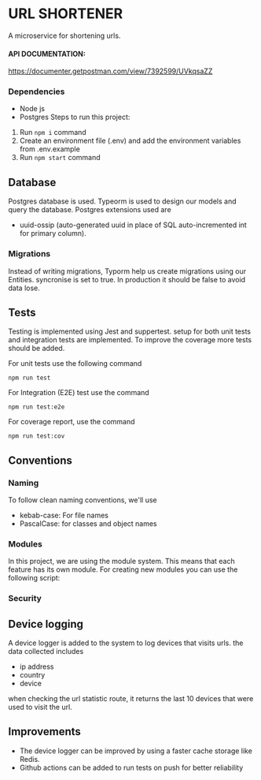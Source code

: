 # URL SHORTENER
A microservice for shortening urls.
#### API DOCUMENTATION:
https://documenter.getpostman.com/view/7392599/UVkqsaZZ
### Dependencies

- Node js
- Postgres
Steps to run this project:

1. Run `npm i` command
2. Create an environment file (.env) and add the environment variables from .env.example
3. Run `npm start` command

## Database
 Postgres database is used. Typeorm is used to design our models and query the database. Postgres extensions used are
 - uuid-ossip (auto-generated uuid in place of SQL auto-incremented int for primary column).

 ### Migrations
 Instead of writing migrations, Typorm help us create migrations using our Entities. syncronise is set to true. In production it should be false to avoid data lose.

 ## Tests
 Testing is implemented using Jest and suppertest. setup for both unit tests and integration tests are implemented. To improve the coverage more tests should be added.

For unit tests use the following command

 ``` npm run test ```

For Integration (E2E) test use the command

 ``` npm run test:e2e ```

For coverage report, use the command

 ``` npm run test:cov ```

## Conventions

### Naming
To follow clean naming conventions, we'll use

- kebab-case: For file names
- PascalCase: for classes and object names

### Modules

In this project, we are using the module system. This means that each feature has its own module.
For creating new modules you can use the following script:

### Security

## Device logging
A device logger is added to the system to log devices that visits urls. the data collected includes
- ip address
- country
- device

when checking the url statistic route, it returns the last 10 devices that were used to visit the url.

## Improvements
- The device logger can be improved by using a faster cache storage like Redis.
- Github actions can be added to run tests on push for better reliability
